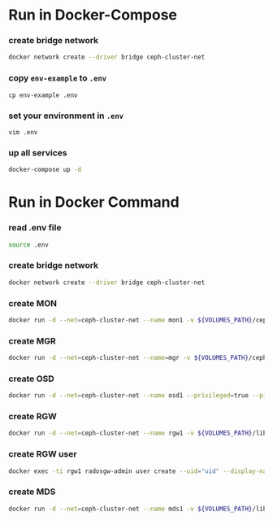 # Run in Docker-Compose

### create bridge network
``` bash
docker network create --driver bridge ceph-cluster-net
```

### copy `env-example` to `.env`
```
cp env-example .env
```

### set your environment in `.env`
```
vim .env
```

### up all services
``` bash
docker-compose up -d
```

# Run in Docker Command

### read .env file
``` bash
source .env
```

### create bridge network
``` bash
docker network create --driver bridge ceph-cluster-net
```

### create MON
``` bash
docker run -d --net=ceph-cluster-net --name mon1 -v ${VOLUMES_PATH}/ceph:/etc/ceph/ -v ${VOLUMES_PATH}/lib/ceph/:/var/lib/ceph/ -e MON_IP=${MON1_IP} -e CEPH_PUBLIC_NETWORK=${MON1_CEPH_PUBLIC_NETWORK} ceph/daemon:${CEPH_CONTAINER_VERSION} mon
```

### create MGR
``` bash
docker run -d --net=ceph-cluster-net --name=mgr -v ${VOLUMES_PATH}/ceph:/etc/ceph -v ${VOLUMES_PATH}/lib/ceph/:/var/lib/ceph -p ${DASHBOARD_PORT}:7000 ceph/daemon:${CEPH_CONTAINER_VERSION} mgr
```

### create OSD
``` bash
docker run -d --net=ceph-cluster-net --name osd1 --privileged=true --pid=host -v ${VOLUMES_PATH}/ceph:/etc/ceph -v ${VOLUMES_PATH}/lib/ceph/:/var/lib/ceph/ -v /dev/:/dev/ -e OSD_DEVICE=${OSD1_DEVICE} -e OSD_TYPE=disk -e OSD_FORCE_ZAP=1 ceph/daemon:${CEPH_CONTAINER_VERSION} osd
```

### create RGW
``` bash
docker run -d --net=ceph-cluster-net --name rgw1 -v ${VOLUMES_PATH}/lib/ceph/:/var/lib/ceph/ -v ${VOLUMES_PATH}/ceph:/etc/ceph -p ${RGW_PORT}:8080 ceph/daemon:${CEPH_CONTAINER_VERSION} rgw
```

### create RGW user
``` bash
docker exec -ti rgw1 radosgw-admin user create --uid="uid" --display-name="testName" --email="test@example.com"
```

### create MDS
``` bash
docker run -d --net=ceph-cluster-net --name mds1 -v ${VOLUMES_PATH}/lib/ceph/:/var/lib/ceph/ -v ${VOLUMES_PATH}/ceph:/etc/ceph -e CEPHFS_CREATE=1 ceph/daemon:${CEPH_CONTAINER_VERSION} mds
```